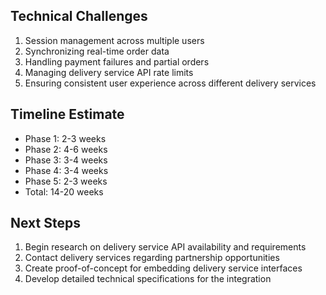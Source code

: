 
## Technical Challenges
1. Session management across multiple users
2. Synchronizing real-time order data
3. Handling payment failures and partial orders
4. Managing delivery service API rate limits
5. Ensuring consistent user experience across different delivery services

## Timeline Estimate
- Phase 1: 2-3 weeks
- Phase 2: 4-6 weeks
- Phase 3: 3-4 weeks
- Phase 4: 3-4 weeks
- Phase 5: 2-3 weeks
- Total: 14-20 weeks

## Next Steps
1. Begin research on delivery service API availability and requirements
2. Contact delivery services regarding partnership opportunities
3. Create proof-of-concept for embedding delivery service interfaces
4. Develop detailed technical specifications for the integration
